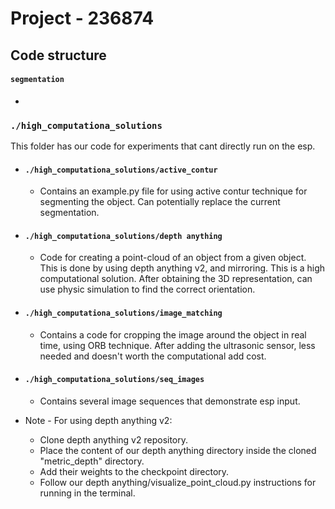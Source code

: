 # Project - 236874


## Code structure
#### `segmentation`
   *

### `./high_computationa_solutions`
This folder has our code for experiments that cant directly run on the esp.<br />

* #### `./high_computationa_solutions/active_contur`
    * Contains an example.py file for using active contur technique for segmenting the object.
      Can potentially replace the current segmentation.
* #### `./high_computationa_solutions/depth anything`
    * Code for creating a point-cloud of an object from a given object.
      This is done by using depth anything v2, and mirroring.
      This is a high computational solution.
      After obtaining the 3D representation, can use physic simulation to find the correct orientation.
* #### `./high_computationa_solutions/image_matching`
    * Contains a code for cropping the image around the object in real time, using ORB technique.
      After adding the ultrasonic sensor, less needed and doesn't worth the computational add cost.
* #### `./high_computationa_solutions/seq_images`
    * Contains several image sequences that demonstrate esp input.

* Note - For using depth anything v2:
    * Clone depth anything v2 repository.
    * Place the content of our depth anything directory inside the cloned "metric_depth" directory.
    * Add their weights to the checkpoint directory.
    * Follow our depth anything/visualize_point_cloud.py instructions for running in the terminal.
